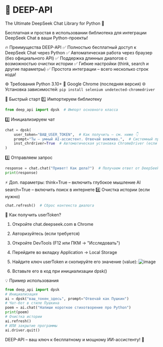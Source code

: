 # 🤖 DEEP-API
The Ultimate DeepSeek Chat Library for Python 🚀

Бесплатная и простая в использовании библиотека для интеграции DeepSeek Chat в ваши Python-проекты!

🔥 Преимущества DEEP-API
✅ Полностью бесплатный доступ к DeepSeek Chat через Python
✅ Автоматическая работа через браузер (без официального API)
✅ Поддержка длинных диалогов с возможностью очистки истории
✅ Гибкие настройки (think, search и другие параметры)
✅ Простота интеграции – всего несколько строк кода!

⚙️ Требования
Python 3.10+ 🐍
Google Chrome (последняя версия) 🌐
Установка зависимостей:
```pip install selenium undetected-chromedriver```

🚀 Быстрый старт
1️⃣ Импортируем библиотеку
```python
from deep_api import dpsk  # Импорт основного класса
```
2️⃣ Инициализируем чат
```python
chat = dpsk(
    user_token="ВАШ_USER_TOKEN",  # Как получить – см. ниже 👇
    prompt="Ты – умный AI-ассистент. Отвечай вежливо.",  # Системный промпт (опционально)
    inst_chrdriver=True  # Автоматическая установка ChromeDriver (если не установлен)
)
```
3️⃣ Отправляем запрос
```python
response = chat.chat("Привет! Как дела?")  # Получаем ответ от DeepSeek
print(response)
```
⚡ Доп. параметры:
think=True – включить глубокое мышление AI
search=True – включить поиск в интернете
4️⃣ Очистка истории (если нужно)
```python
chat.refresh()  # Сброс контекста диалога
```

🔑 Как получить userToken?
1) Откройте chat.deepseek.com в Chrome
2) Авторизуйтесь (если требуется)
3) Откройте DevTools (F12 или ПКМ → "Исследовать")
4) Перейдите во вкладку Application → Local Storage
5) Найдите ключ userToken и скопируйте его значение (value):
![image](https://github.com/user-attachments/assets/38e79a4a-0cce-4620-bd19-def1dcdda2b4)

6) Вставьте его в код при инициализации dpsk()

💡 Пример использования
```python
from deep_api import dpsk
# Инициализация
ai = dpsk("ваш_токен_здесь", prompt="Отвечай как Пушкин")
# Чат-бот в стиле Пушкина
poem = ai.chat("Напиши короткое стихотворение про Python")
print(poem)
# Очистка истории
ai.refresh()
# ИЛИ закрытие программы
ai.driver.quit()
```

DEEP-API – ваш ключ к бесплатному и мощному ИИ-ассистенту! 🎉
